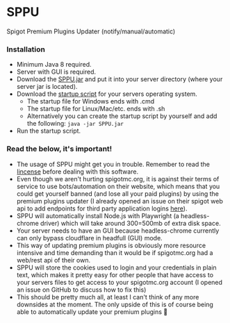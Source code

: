 # SPPU
Spigot Premium Plugins Updater (notify/manual/automatic)

### Installation
 - Minimum Java 8 required.
 - Server with GUI is required.
 - Download the [SPPU.jar](https://github.com/Osiris-Team/SPPU/releases/latest) and put it into your server directory (where your server jar is located).
 - Download the [startup script](https://github.com/Osiris-Team/SPPU/releases/download/0.3/startup-scripts.zip) for your servers operating system.
   - The startup file for Windows ends with .cmd
   - The startup file for Linux/Mac/etc. ends with .sh
   - Alternatively you can create the startup script by yourself and add the following: `java -jar SPPU.jar`
 - Run the startup script. 

### Read the below, it's important!
- The usage of SPPU might get you in trouble. Remember to read the [lincense](LICENSE) before dealing with this software.
- Even though we aren't hurting spigotmc.org, it is against their terms of service to use bots/automation on their website, which means that you could get yourself banned (and lose all your paid plugins) by using the premium plugins updater (I already opened an issue on their spigot web api to add endpoints for third party application logins [here](https://github.com/SpigotMC/XenforoResourceManagerAPI/issues/58)).
- SPPU will automatically install Node.js with Playwright (a headless-chrome driver) which will take around 300=500mb of extra disk space.
- Your server needs to have an GUI because headless-chrome currently can only bypass cloudflare in headfull (GUI) mode.
- This way of updating premium plugins is obviously more resource intensive and time demanding than it would be if spigotmc.org had a web/rest api of their own.
- SPPU will store the cookies used to login and your credentials in plain text, which makes it pretty easy for other people that have access to your servers files to get access to your spigotmc.org account (I opened an issue on GitHub to discuss how to fix this)
- This should be pretty much all, at least I can't think of any more downsides at the moment. The only upside of this is of course being able to automatically update your premium plugins 🎉
